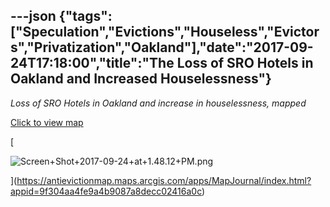 ---json
{"tags":["Speculation","Evictions","Houseless","Evictors","Privatization","Oakland"],"date":"2017-09-24T17:18:00","title":"The Loss of SRO Hotels in Oakland and Increased Houselessness"}
---

_Loss of SRO Hotels in Oakland and increase in houselessness, mapped_

[Click to view map](https://antievictionmap.maps.arcgis.com/apps/MapJournal/index.html?appid=9f304aa4fe9a4b9087a8decc02416a0c)

[

![Screen+Shot+2017-09-24+at+1.48.12+PM.png](/assets/uploads/Screen%2BShot%2B2017-09-24%2Bat%2B1.48.12%2BPM.png)

](https://antievictionmap.maps.arcgis.com/apps/MapJournal/index.html?appid=9f304aa4fe9a4b9087a8decc02416a0c)